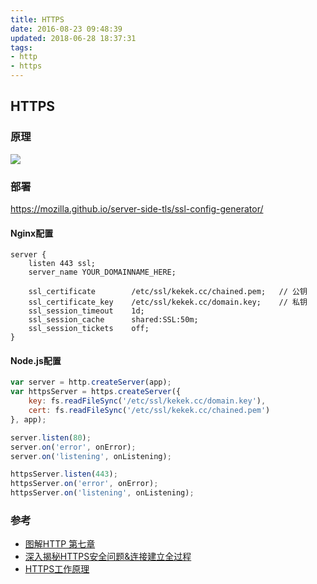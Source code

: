 ```yaml
---
title: HTTPS
date: 2016-08-23 09:48:39
updated: 2018-06-28 18:37:31
tags: 
- http
- https
---
```

## HTTPS

### 原理
![](/images/QQ20160825-1@2x.jpg)

### 部署

<https://mozilla.github.io/server-side-tls/ssl-config-generator/>

#### Nginx配置
``` nginx
server {
    listen 443 ssl;
    server_name YOUR_DOMAINNAME_HERE;

    ssl_certificate        /etc/ssl/kekek.cc/chained.pem;   // 公钥
    ssl_certificate_key    /etc/ssl/kekek.cc/domain.key;	// 私钥		
    ssl_session_timeout    1d;
    ssl_session_cache      shared:SSL:50m;
    ssl_session_tickets    off;
}
```

#### Node.js配置
``` javascript
var server = http.createServer(app);
var httpsServer = https.createServer({
    key: fs.readFileSync('/etc/ssl/kekek.cc/domain.key'),
    cert: fs.readFileSync('/etc/ssl/kekek.cc/chained.pem')
}, app);

server.listen(80);
server.on('error', onError);
server.on('listening', onListening);

httpsServer.listen(443);
httpsServer.on('error', onError);
httpsServer.on('listening', onListening);
```

### 参考
- [图解HTTP 第七章](https://book.douban.com/subject/25863515/)
- [深入揭秘HTTPS安全问题&连接建立全过程](https://zhuanlan.zhihu.com/p/22142170)
- [HTTPS工作原理](https://blog.csdn.net/sean_cd/article/details/6966130)